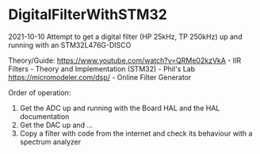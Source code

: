 # DigitalFilterWithSTM32
2021-10-10
Attempt to get a digital filter (HP 25kHz, TP 250kHz) up and running with an STM32L476G-DISCO

Theory/Guide:
https://www.youtube.com/watch?v=QRMe02kzVkA - IIR Filters - Theory and Implementation (STM32) - Phil's Lab
https://micromodeler.com/dsp/ - Online Filter Generator

Order of operation:
1. Get the ADC up and running with the Board HAL and the HAL documentation
2. Get the DAC up and ...
3. Copy a filter with code from the internet and check its behaviour with a spectrum analyzer

